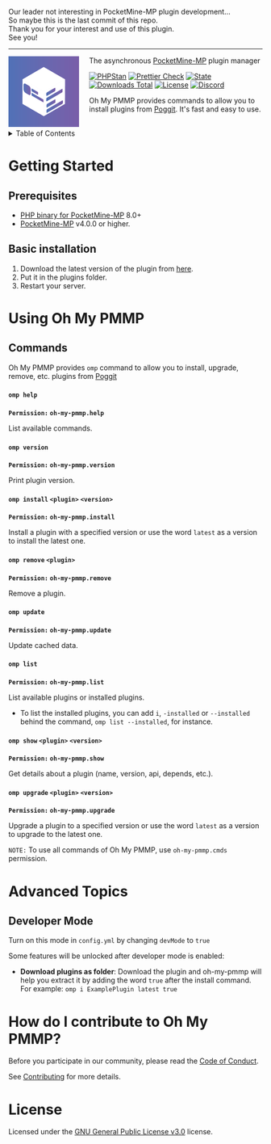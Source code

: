 Our leader not interesting in PocketMine-MP plugin development...  
So maybe this is the last commit of this repo.  
Thank you for your interest and use of this plugin.  
See you!  

---

<img src="assets/icon.png" align="left" width="140px" height="140px" />
<img align="left" width="0" height="140px" hspace="10"/>

The asynchronous <a href="https://pmmp.io">PocketMine-MP</a> plugin manager

[![PHPStan](https://github.com/thebigcrafter/oh-my-pmmp/actions/workflows/phpstan.yml/badge.svg)](https://github.com/thebigcrafter/oh-my-pmmp/actions/workflows/phpstan.yml)
[![Prettier Check](https://github.com/thebigcrafter/oh-my-pmmp/actions/workflows/prettier.yml/badge.svg)](https://github.com/thebigcrafter/oh-my-pmmp/actions/workflows/prettier.yml)
[![State](https://poggit.pmmp.io/shield.state/oh-my-pmmp)](https://poggit.pmmp.io/p/oh-my-pmmp)
[![Downloads Total](https://poggit.pmmp.io/shield.dl.total/oh-my-pmmp)](https://poggit.pmmp.io/p/oh-my-pmmp)
[![License](https://img.shields.io/github/license/thebigcrafter/oh-my-pmmp)](https://github.com/thebigcrafter/oh-my-pmmp/blob/main/LICENSE)
[![Discord](https://img.shields.io/discord/970294579372912700?label=discord&color=7289DA&logo=discord)](https://discord.gg/cEXW8uK6QA)

Oh My PMMP provides commands to allow you to install plugins from [Poggit](https"//poggit.pmmp.io). It's fast and easy to use.

<br />

<details>

<summary>Table of Contents</summary>

- [Getting Started](#getting-started)
	- [Prerequisites](#prerequisites)
	- [Basic installation](#basic-installation)
- [Using Oh My PMMP](#using-oh-my-pmmp)
	- [Commands](#commands)
- [Advanced Topics](#advanced-topics)
	- [Developer Mode](#developer-mode)
- [How do I contribute to Oh My PMMP?](#how-do-i-contribute-to-oh-my-pmmp)
- [License](#license)

</details>

# Getting Started

## Prerequisites

- [PHP binary for PocketMine-MP](https://jenkins.pmmp.io/job/PHP-8.0-Aggregate/) 8.0+
- [PocketMine-MP](https://pmmp.io) v4.0.0 or higher.

## Basic installation

1. Download the latest version of the plugin from [here](https://github.com/thebigcrafter/oh-my-pmmp/releases).
2. Put it in the plugins folder.
3. Restart your server.

# Using Oh My PMMP

## Commands

Oh My PMMP provides `omp` command to allow you to install, upgrade, remove, etc. plugins from [Poggit](https"//poggit.pmmp.io)

#### `omp help`

**`Permission:` `oh-my-pmmp.help`**

List available commands.

#### `omp version`

**`Permission:` `oh-my-pmmp.version`**

Print plugin version.

#### `omp install` `<plugin>` `<version>`

**`Permission:` `oh-my-pmmp.install`**

Install a plugin with a specified version or use the word `latest` as a version to install the latest one.

#### `omp remove` `<plugin>`

**`Permission:` `oh-my-pmmp.remove`**

Remove a plugin.

#### `omp update`

**`Permission:` `oh-my-pmmp.update`**

Update cached data.

#### `omp list`

**`Permission:` `oh-my-pmmp.list`**

List available plugins or installed plugins.

- To list the installed plugins, you can add `i`, `-installed` or `--installed` behind the command, `omp list --installed`, for instance.

#### `omp show` `<plugin>` `<version>`

**`Permission:` `oh-my-pmmp.show`**

Get details about a plugin (name, version, api, depends, etc.).

#### `omp upgrade` `<plugin>` `<version>`

**`Permission:` `oh-my-pmmp.upgrade`**

Upgrade a plugin to a specified version or use the word `latest` as a version to upgrade to the latest one.


`NOTE:` To use all commands of Oh My PMMP, use `oh-my-pmmp.cmds` permission.

# Advanced Topics

## Developer Mode

Turn on this mode in `config.yml` by changing `devMode` to `true`

Some features will be unlocked after developer mode is enabled:
- **Download plugins as folder**: Download the plugin and oh-my-pmmp will help you extract it by adding the word `true` after the install command. For example: `omp i ExamplePlugin latest true`

# How do I contribute to Oh My PMMP?

Before you participate in our community, please read the [Code of Conduct](https://github.com/thebigcrafter/oh-my-pmmp/blob/main/CODE_OF_CONDUCT.md).

See [Contributing](https://github.com/thebigcrafter/oh-my-pmmp/blob/main/CONTRIBUTING.md) for more details.

# License

Licensed under the [GNU General Public License v3.0](https://github.com/thebigcrafter/oh-my-pmmp/blob/main/LICENSE) license.
